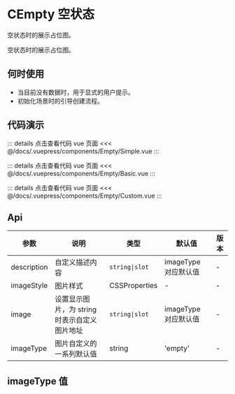 # CEmpty 空状态

空状态时的展示占位图。

空状态时的展示占位图。

## 何时使用

- 当目前没有数据时，用于显式的用户提示。
- 初始化场景时的引导创建流程。

## 代码演示

<tag text="最简单的例子"/>
<Empty-Simple/>

::: details 点击查看代码 vue 页面
<<< @/docs/.vuepress/components/Empty/Simple.vue
:::

<tag text="提供的默认显示例子"/>
<Empty-Basic/>

::: details 点击查看代码 vue 页面
<<< @/docs/.vuepress/components/Empty/Basic.vue
:::

<tag text="自定义例子"/>
<Empty-Custom/>

::: details 点击查看代码 vue 页面
<<< @/docs/.vuepress/components/Empty/Custom.vue
:::

## Api

| 参数        | 说明                                         | 类型                          | 默认值               | 版本 |
| ----------- | -------------------------------------------- | ----------------------------- | -------------------- | ---- |
| description | 自定义描述内容                               | <code>string&#124;slot</code> | imageType 对应默认值 | -    |
| imageStyle  | 图片样式                                     | CSSProperties                 | -                    | -    |
| image       | 设置显示图片，为 string 时表示自定义图片地址 | <code>string&#124;slot</code> | imageType 对应默认值 | -    |
| imageType   | 图片自定义的一系列默认值                     | string                        | 'empty'              | -    |


## imageType  值

